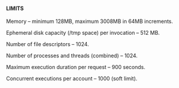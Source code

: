 #### LIMITS


Memory – minimum 128MB, maximum 3008MB in 64MB increments.


Ephemeral disk capacity (/tmp space) per invocation – 512 MB.


Number of file descriptors – 1024.


Number of processes and threads (combined) – 1024.


Maximum execution duration per request – 900 seconds.


Concurrent executions per account – 1000 (soft limit).


